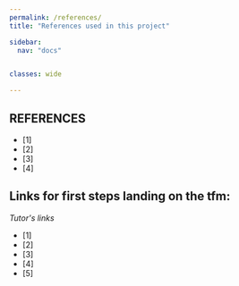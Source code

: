 ```yaml
---
permalink: /references/
title: "References used in this project"

sidebar:
  nav: "docs"


classes: wide

---
```



## REFERENCES

  - [1] 
  - [2] 
  - [3] 
  - [4]


## Links for first steps landing on the tfm:
*Tutor's links*
  - [1] 
  - [2] 
  - [3] 
  - [4] 
  - [5] 
  
  
